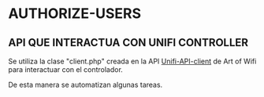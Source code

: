 # AUTHORIZE-USERS
##  API QUE INTERACTUA CON UNIFI CONTROLLER


Se utiliza la clase "client.php" creada en la API [Unifi-API-client](https://github.com/Buendy/authorize-users/tree/master/main%20web/browser/vendor/art-of-wifi/unifi-api-client) de Art of Wifi para interactuar con el controlador.

De esta manera se automatizan algunas tareas.
